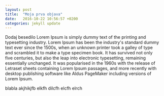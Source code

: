 ```yaml
---
layout: post
title:  "Moja prva objava"
date:   2016-10-22 10:56:57 +0200
categories: jekyll update
---
```

Dodaj besedilo
Lorem Ipsum is simply dummy text of the printing and typesetting industry. Lorem Ipsum has been the industry's standard dummy text ever since the 1500s, when an unknown printer took a galley of type and scrambled it to make a type specimen book. It has survived not only five centuries, but also the leap into electronic typesetting, remaining essentially unchanged. It was popularised in the 1960s with the release of Letraset sheets containing Lorem Ipsum passages, and more recently with desktop publishing software like Aldus PageMaker including versions of Lorem Ipsum.

blabla akjhikjfb elkfh dilcfh elcfh elrch 
